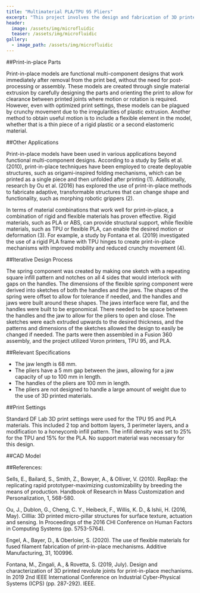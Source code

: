 ```yaml
---
title: "Multimaterial PLA/TPU 95 Pliers"
excerpt: "This project involves the design and fabrication of 3D printed pliers with a flexible spring component that allows for immediate functionality upon removal from the print bed."
header:
  image: /assets/img/microfluidic
  teaser: /assets/img/microfluidic
gallery:
  - image_path: /assets/img/microfluidic
---
```


##Print-in-place Parts

Print-in-place models are functional multi-component designs that work immediately after removal from the print bed, without the need for post-processing or assembly. These models are created through single material extrusion by carefully designing the parts and orienting the print to allow for clearance between printed joints where motion or rotation is required. However, even with optimized print settings, these models can be plagued by crunchy movement due to the irregularities of plastic extrusion. Another method to obtain useful motion is to include a flexible element in the model, whether that is a thin piece of a rigid plastic or a second elastomeric material.

##Other Applications

Print-in-place models have been used in various applications beyond functional multi-component designs. According to a study by Sells et al. (2010), print-in-place techniques have been employed to create deployable structures, such as origami-inspired folding mechanisms, which can be printed as a single piece and then unfolded after printing (1). Additionally, research by Ou et al. (2016) has explored the use of print-in-place methods to fabricate adaptive, transformable structures that can change shape and functionality, such as morphing robotic grippers (2).

In terms of material combinations that work well for print-in-place, a combination of rigid and flexible materials has proven effective. Rigid materials, such as PLA or ABS, can provide structural support, while flexible materials, such as TPU or flexible PLA, can enable the desired motion or deformation (3). For example, a study by Fontana et al. (2019) investigated the use of a rigid PLA frame with TPU hinges to create print-in-place mechanisms with improved mobility and reduced crunchy movement (4).

##Iterative Design Process

The spring component was created by making one sketch with a repeating square infill pattern and notches on all 4 sides that would interlock with gaps on the handles. The dimensions of the flexible spring component were derived into sketches of both the handles and the jaws. The shapes of the spring were offset to allow for tolerance if needed, and the handles and jaws were built around these shapes. The jaws interface were flat, and the handles were built to be ergonomical. There needed to be space between the handles and the jaw to allow for the pliers to open and close. The sketches were each extruded upwards to the desired thickness, and the patterns and dimensions of the sketches allowed the design to easily be changed if needed. The parts were then assembled in a Fusion 360 assembly, and the project utilized Voron printers, TPU 95, and PLA.

##Relevant Specifications

- The jaw length is 68 mm.
- The pliers have a 5 mm gap between the jaws, allowing for a jaw capacity of up to 100 mm in length.
- The handles of the pliers are 100 mm in length.
- The pliers are not designed to handle a large amount of weight due to the use of 3D printed materials.

##Print Settings

Standard DF Lab 3D print settings were used for the TPU 95 and PLA materials. This included 2 top and bottom layers, 3 perimeter layers, and a modification to a honeycomb infill pattern. The infill density was set to 25% for the TPU and 15% for the PLA. No support material was necessary for this design.

##CAD Model



##References:

Sells, E., Bailard, S., Smith, Z., Bowyer, A., & Olliver, V. (2010). RepRap: the replicating rapid prototyper-maximizing customizability by breeding the means of production. Handbook of Research in Mass Customization and Personalization, 1, 568-580.

Ou, J., Dublon, G., Cheng, C. Y., Heibeck, F., Willis, K. D., & Ishii, H. (2016, May). Cilllia: 3D printed micro-pillar structures for surface texture, actuation and sensing. In Proceedings of the 2016 CHI Conference on Human Factors in Computing Systems (pp. 5753-5764).

Engel, A., Bayer, D., & Oberloier, S. (2020). The use of flexible materials for fused filament fabrication of print-in-place mechanisms. Additive Manufacturing, 31, 100996.

Fontana, M., Zingali, A., & Rovetta, S. (2019, July). Design and characterization of 3D printed revolute joints for print-in-place mechanisms. In 2019 2nd IEEE International Conference on Industrial Cyber-Physical Systems (ICPS) (pp. 287-292). IEEE.



